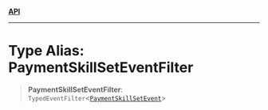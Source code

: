 [**API**](../../../README.md)

***

# Type Alias: PaymentSkillSetEventFilter

> **PaymentSkillSetEventFilter**: `TypedEventFilter`\<[`PaymentSkillSetEvent`](PaymentSkillSetEvent.md)\>
